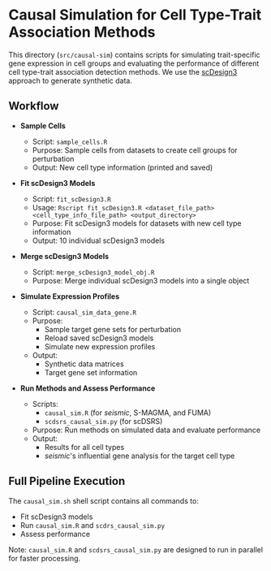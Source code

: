 # Causal Simulation for Cell Type-Trait Association Methods

This directory (`src/causal-sim`) contains scripts for simulating trait-specific gene expression in cell groups and evaluating the performance of different cell type-trait association detection methods. We use the [scDesign3](https://www.nature.com/articles/s41587-023-01772-1) approach to generate synthetic data.

## Workflow

- **Sample Cells**
   - Script: `sample_cells.R`
   - Purpose: Sample cells from datasets to create cell groups for perturbation
   - Output: New cell type information (printed and saved)

- **Fit scDesign3 Models**
   - Script: `fit_scDesign3.R`
   - Usage: `Rscript fit_scDesign3.R <dataset_file_path> <cell_type_info_file_path> <output_directory>`
   - Purpose: Fit scDesign3 models for datasets with new cell type information
   - Output: 10 individual scDesign3 models

- **Merge scDesign3 Models**
   - Script: `merge_scDesign3_model_obj.R`
   - Purpose: Merge individual scDesign3 models into a single object

- **Simulate Expression Profiles**
   - Script: `causal_sim_data_gene.R`
   - Purpose: 
     - Sample target gene sets for perturbation
     - Reload saved scDesign3 models
     - Simulate new expression profiles
   - Output: 
     - Synthetic data matrices
     - Target gene set information

- **Run Methods and Assess Performance**
   - Scripts: 
     - `causal_sim.R` (for _seismic_, S-MAGMA, and FUMA)
     - `scdsrs_causal_sim.py` (for scDSRS)
   - Purpose: Run methods on simulated data and evaluate performance
   - Output: 
     - Results for all cell types
     - _seismic_'s influential gene analysis for the target cell type

## Full Pipeline Execution

The `causal_sim.sh` shell script contains all commands to:
- Fit scDesign3 models
- Run `causal_sim.R` and `scdrs_causal_sim.py`
- Assess performance

Note: `causal_sim.R` and `scdsrs_causal_sim.py` are designed to run in parallel for faster processing.
